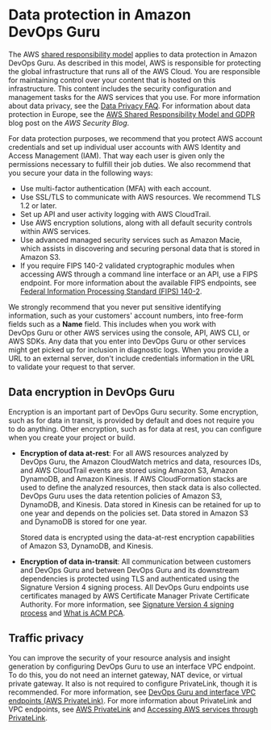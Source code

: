 # Data protection in Amazon DevOps Guru<a name="data-protection"></a>

The AWS [shared responsibility model](http://aws.amazon.com/compliance/shared-responsibility-model/) applies to data protection in Amazon DevOps Guru\. As described in this model, AWS is responsible for protecting the global infrastructure that runs all of the AWS Cloud\. You are responsible for maintaining control over your content that is hosted on this infrastructure\. This content includes the security configuration and management tasks for the AWS services that you use\. For more information about data privacy, see the [Data Privacy FAQ](http://aws.amazon.com/compliance/data-privacy-faq)\. For information about data protection in Europe, see the [AWS Shared Responsibility Model and GDPR](http://aws.amazon.com/blogs/security/the-aws-shared-responsibility-model-and-gdpr/) blog post on the *AWS Security Blog*\.

For data protection purposes, we recommend that you protect AWS account credentials and set up individual user accounts with AWS Identity and Access Management \(IAM\)\. That way each user is given only the permissions necessary to fulfill their job duties\. We also recommend that you secure your data in the following ways:
+ Use multi\-factor authentication \(MFA\) with each account\.
+ Use SSL/TLS to communicate with AWS resources\. We recommend TLS 1\.2 or later\.
+ Set up API and user activity logging with AWS CloudTrail\.
+ Use AWS encryption solutions, along with all default security controls within AWS services\.
+ Use advanced managed security services such as Amazon Macie, which assists in discovering and securing personal data that is stored in Amazon S3\.
+ If you require FIPS 140\-2 validated cryptographic modules when accessing AWS through a command line interface or an API, use a FIPS endpoint\. For more information about the available FIPS endpoints, see [Federal Information Processing Standard \(FIPS\) 140\-2](http://aws.amazon.com/compliance/fips/)\.

We strongly recommend that you never put sensitive identifying information, such as your customers' account numbers, into free\-form fields such as a **Name** field\. This includes when you work with DevOps Guru or other AWS services using the console, API, AWS CLI, or AWS SDKs\. Any data that you enter into DevOps Guru or other services might get picked up for inclusion in diagnostic logs\. When you provide a URL to an external server, don't include credentials information in the URL to validate your request to that server\.

## Data encryption in DevOps Guru<a name="security-encryption"></a>

Encryption is an important part of DevOps Guru security\. Some encryption, such as for data in transit, is provided by default and does not require you to do anything\. Other encryption, such as for data at rest, you can configure when you create your project or build\. 
+ **Encryption of data at\-rest**: For all AWS resources analyzed by DevOps Guru, the Amazon CloudWatch metrics and data, resources IDs, and AWS CloudTrail events are stored using Amazon S3, Amazon DynamoDB, and Amazon Kinesis\. If AWS CloudFormation stacks are used to define the analyzed resources, then stack data is also collected\. DevOps Guru uses the data retention policies of Amazon S3, DynamoDB, and Kinesis\. Data stored in Kinesis can be retained for up to one year and depends on the policies set\. Data stored in Amazon S3 and DynamoDB is stored for one year\. 

  Stored data is encrypted using the data\-at\-rest encryption capabilities of Amazon S3, DynamoDB, and Kinesis\. 
+  **Encryption of data in\-transit**: All communication between customers and DevOps Guru and between DevOps Guru and its downstream dependencies is protected using TLS and authenticated using the Signature Version 4 signing process\. All DevOps Guru endpoints use certificates managed by AWS Certificate Manager Private Certificate Authority\. For more information, see [Signature Version 4 signing process](https://docs.aws.amazon.com/general/latest/gr/signature-version-4.html) and [What is ACM PCA](https://docs.aws.amazon.com/acm-pca/latest/userguide/)\. 

## Traffic privacy<a name="security-traffic-privacy"></a>

 You can improve the security of your resource analysis and insight generation by configuring DevOps Guru to use an interface VPC endpoint\. To do this, you do not need an internet gateway, NAT device, or virtual private gateway\. It also is not required to configure PrivateLink, though it is recommended\. For more information, see [DevOps Guru and interface VPC endpoints \(AWS PrivateLink\)](vpc-interface-endpoints.md)\. For more information about PrivateLink and VPC endpoints, see [AWS PrivateLink](https://aws.amazon.com/privatelink/) and [Accessing AWS services through PrivateLink](https://docs.aws.amazon.com/vpc/latest/userguide/VPC_Introduction.html#what-is-privatelink)\. 